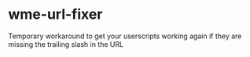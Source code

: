 # wme-url-fixer
Temporary workaround to get your userscripts working again if they are missing the trailing slash in the URL
